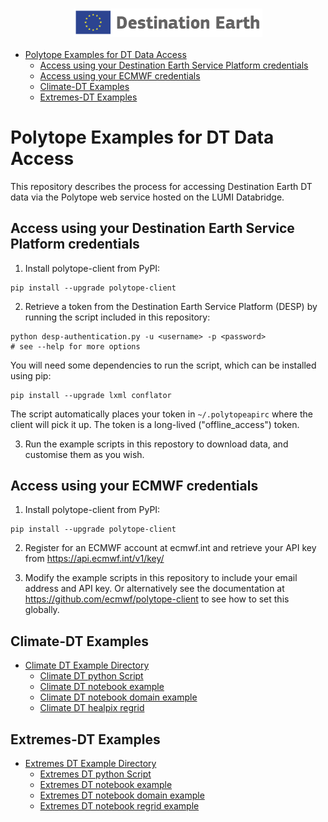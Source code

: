 <h3 align="center">
<img src="./docs/images/Logo_Destination_Earth_Colours.png" width=60%>
</br>

</h3>

- [Polytope Examples for DT Data Access](#polytope-examples-for-dt-data-access)
  - [Access using your Destination Earth Service Platform credentials](#access-using-your-destination-earth-service-platform-credentials)
  - [Access using your ECMWF credentials](#access-using-your-ecmwf-credentials)
  - [Climate-DT Examples](#climate-dt-examples)
  - [Extremes-DT Examples](#extremes-dt-examples)


# Polytope Examples for DT Data Access

This repository describes the process for accessing Destination Earth DT data via the Polytope web service hosted on the LUMI Databridge.


## Access using your Destination Earth Service Platform credentials

1. Install polytope-client from PyPI:
```
pip install --upgrade polytope-client
```

2. Retrieve a token from the Destination Earth Service Platform (DESP) by running the script included in this repository:
```
python desp-authentication.py -u <username> -p <password>
# see --help for more options
```

You will need some dependencies to run the script, which can be installed using pip:
```
pip install --upgrade lxml conflator
```

The script automatically places your token in `~/.polytopeapirc` where the client will pick it up. The token is a long-lived ("offline_access") token.

3. Run the example scripts in this repostory to download data, and customise them as you wish.

## Access using your ECMWF credentials

1. Install polytope-client from PyPI:
```
pip install --upgrade polytope-client
```

2. Register for an ECMWF account at ecmwf.int and retrieve your API key from https://api.ecmwf.int/v1/key/

3. Modify the example scripts in this repository to include your email address and API key. Or alternatively see the documentation at https://github.com/ecmwf/polytope-client to see how to set this globally.

## Climate-DT Examples

- [Climate DT Example Directory](climate-DT)
  - [Climate DT python Script](climate-DT/climate-dt.py)
  - [Climate DT notebook example](climate-DT/climate-dt-earthkit-example.ipynb)
  - [Climate DT notebook domain example](climate-DT/climate-dt-earthkit-example-domain.ipynb)
  - [Climate DT healpix regrid](climate-DT/healpix-data.ipynb)

## Extremes-DT Examples

- [Extremes DT Example Directory](extremes-DT)
  - [Extremes DT python Script](extremes-DT/extremes-dt.py)
  - [Extremes DT notebook example](extremes-DT/extremes-dt-earthkit-example.ipynb)
  - [Extremes DT notebook domain example](extremes-DT/extremes-dt-earthkit-example-domain.ipynb)
  - [Extremes DT notebook regrid example](extremes-DT/extremes-dt-earthkit-example-regrid.ipynb)